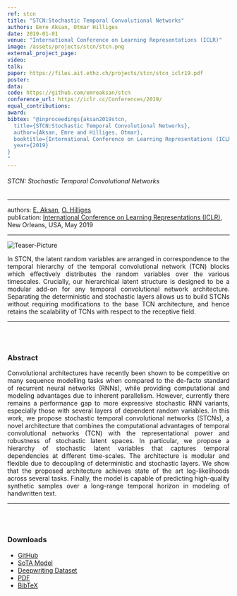 ```yaml
---
ref: stcn
title: "STCN:Stochastic Temporal Convolutional Networks"
authors: Emre Aksan, Otmar Hilliges
date: 2019-01-01
venue: "International Conference on Learning Representations (ICLR)"
image: /assets/projects/stcn/stcn.png
external_project_page: 
video: 
talk: 
paper: https://files.ait.ethz.ch/projects/stcn/stcn_iclr19.pdf
poster: 
data: 
code: https://github.com/emreaksan/stcn
conference_url: https://iclr.cc/Conferences/2019/
equal_contributions: 
award: 
bibtex: "@inproceedings{aksan2019stcn,
  title={STCN:Stochastic Temporal Convolutional Networks},
  author={Aksan, Emre and Hilliges, Otmar},
  booktitle={International Conference on Learning Representations (ICLR)},
  year={2019}
}
"
---
```


<h6> STCN: Stochastic Temporal Convolutional Networks </h6>
<hr />

<div class="fullcol">
    <div class="teaser-info-projectpage">
            <span class="normalcap">authors:</span>
            <span class="authorcap">
                <nobr><a href="/people/eaksan" title="Emre Aksan">E. Aksan</a>, </nobr>
                <nobr><a href="/people/hilliges/" title="Otmar Hilliges">O. Hilliges</a> </nobr>
            </span>
            <br/>
            <span class="normalcap"><nobr>publication: </nobr></span>
            <span class="authorcap">
                <a class="a-text-ext" href="https://iclr.cc/Conferences/2019/" title="ICLR">International Conference on Learning Representations (ICLR)</a>, New Orleans, USA, May 2019
            </span>
        <hr />
    </div>
</div>

<div class="fullcol">
    <img class="fullcol" src="<?php ait_root_dir();?>projects/2019/stcn/teaser.png" alt="Teaser-Picture" />
    <div class="fullcol">
        <p align="justify">
            <span class="figurecap">
                In STCN, the latent random variables are arranged in correspondence to the temporal hierarchy of the temporal convolutional network (TCN) blocks which
                effectively distributes the random variables over the various timescales. Crucially, our hierarchical latent structure is designed to be a modular add-on
                for any temporal convolutional network architecture. Separating the deterministic and stochastic layers allows us to build STCNs without requiring
                modifications to the base TCN architecture, and hence retains the scalability of TCNs with respect to the receptive field.
            </span>
        </p>
        <hr />
        <br/>
        <br/>
    </div>
</div>

<div class="fullcol">
    <h3>Abstract</h3>
    <p align="justify">
        Convolutional architectures have recently been shown to be competitive on many sequence modelling tasks when compared to the de-facto standard of recurrent neural networks (RNNs), while providing computational and modeling advantages due to inherent parallelism.
        However, currently there remains a performance gap to more expressive stochastic RNN variants, especially those with several layers of dependent random variables.
        In this work, we propose stochastic temporal convolutional networks (STCNs), a novel architecture that combines the computational advantages of temporal convolutional networks (TCN) with the representational power and robustness of stochastic latent spaces.
        In particular, we propose a hierarchy of stochastic latent variables that captures temporal dependencies at different time-scales. The architecture is modular and flexible due to decoupling of deterministic and stochastic layers.
        We show that the proposed architecture achieves state of the art log-likelihoods across several tasks. Finally, the model is capable of predicting high-quality synthetic samples over a long-range temporal horizon in modeling of handwritten text.
    </p>
    <hr />
    <br/>
    <br/>
</div>


<div class="fullcol">
 <h3>Downloads</h3>
    <ul class="linklist">
        <li class="a-cod"><a target="_blank" title="BibTex" href="https://github.com/emreaksan/stcn">GitHub</a></li>
        <li class="a-zip"><a target="_blank" title="Models" href="<?php ait_root_dir();?>projects/2019/stcn/downloads/stcn_sota_models.tar.gz">SoTA Model</a></li>
        <li class="a-zip"><a target="_blank" title="Dataset" href="<?php ait_root_dir();?>projects/2019/stcn/downloads/deepwriting_dataset.tar.gz">Deepwriting Dataset</a></li>
        <li class="a-pdf"><a target="_blank" title="PDF" href="<?php ait_root_dir();?>projects/2019/stcn/downloads/stcn_iclr19.pdf">PDF</a></li>
        <li class="a-bib"><a target="_blank" title="BibTex" href="<?php ait_root_dir();?>projects/2019/stcn/downloads/aksan2019iclr.bib">BibTeX</a></li>
    </ul>
    <br/>
</div>

